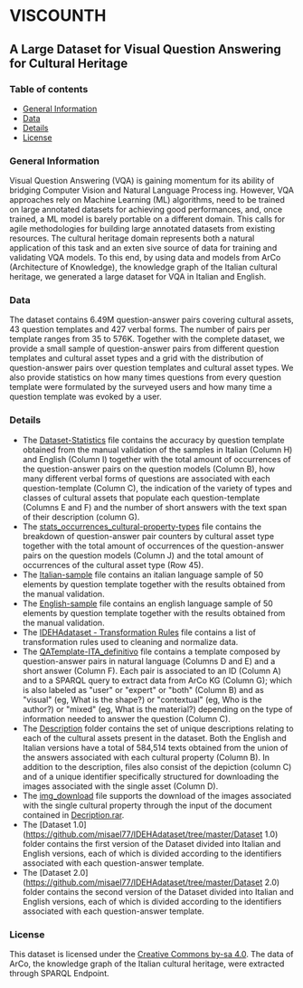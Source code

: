 # VISCOUNTH
## A Large Dataset for Visual Question Answering for Cultural Heritage

### Table of contents
* [General Information](#general-information)
* [Data](#data)
* [Details](#details)
* [License](#license)

### General Information
Visual Question Answering (VQA) is gaining momentum for its ability of bridging Computer Vision and Natural Language Process ing. However, VQA approaches rely on Machine Learning (ML) algorithms, need to be trained on large annotated datasets for achieving good performances, and, once trained, a ML model is barely portable on a different domain. This calls for agile methodologies for building large annotated datasets from existing resources. The cultural heritage domain represents both a natural application of this task and an exten sive source of data for training and validating VQA models. To this end, by using data and models from ArCo (Architecture of Knowledge), the knowledge graph of the Italian cultural heritage, we generated a large dataset for VQA in Italian and English. 

### Data
The dataset contains 6.49M question-answer pairs covering cultural assets, 43 question templates and 427 verbal forms. The number of pairs per template ranges from 35 to 576K.
Together with the complete dataset, we provide a small sample of question-answer pairs from different question templates and cultural asset types and a grid with the distribution of question-answer pairs over question templates and cultural asset types. 
We also provide statistics on how many times questions from every question template were formulated by the surveyed users and how many time a question template was evoked by a user.

### Details
- The [Dataset-Statistics](https://github.com/misael77/IDEHAdataset/blob/master/Dataset-statistics.xlsx) file contains the accuracy by question template obtained from the manual validation of the samples in Italian (Column H) and English (Column I) together with the total amount of occurrences of the question-answer pairs on the question models (Column B), how many different verbal forms of questions are associated with each question-template (Column C), the indication of the variety of types and classes of cultural assets that populate each question-template (Columns E and F) and the number of short answers with the text span of their description (column G).
- The [stats_occurrences_cultural-property-types](https://github.com/misael77/IDEHAdataset/blob/master/stats_occurrences_cultural-property-types.xlsx) file contains the breakdown of question-answer pair counters by cultural asset type together with the total amount of occurrences of the question-answer pairs on the question models (Column J) and the total amount of occurrences of the cultural asset type (Row 45).
- The [Italian-sample](https://github.com/misael77/IDEHAdataset/blob/master/Italian-sample.xlsx) file contains an italian language sample of 50 elements by question template together with the results obtained from the manual validation.
- The [English-sample](https://github.com/misael77/IDEHAdataset/blob/master/English-sample.xlsx) file contains an english language sample of 50 elements by question template together with the results obtained from the manual validation.
- The [IDEHAdataset - Transformation Rules](https://github.com/misael77/IDEHAdataset/blob/master/IDEHAdataset%20-%20Transformation%20Rules.xlsx) file contains a list of transformation rules used to cleaning and normalize data.
- The [QATemplate-ITA_definitivo](https://github.com/misael77/IDEHAdataset/blob/master/QATemplate-ITA_definitivo%20.xlsx) file contains a template composed by question-answer pairs in natural language (Columns D and E) and a short answer (Column F). Each pair is associated to an ID (Column A) and to a SPARQL query to extract data from ArCo KG (Column G); which is also labeled as "user" or "expert" or "both" (Column B) and as "visual" (eg, What is the shape?) or "contextual" (eg, Who is the author?) or "mixed" (eg, What is the material?) depending on the type of information needed to answer the question (Column C).
- The [Description](https://github.com/misael77/IDEHAdataset/blob/master/Description) folder contains the set of unique descriptions relating to each of the cultural assets present in the dataset. Both the English and Italian versions have a total of 584,514 texts obtained from the union of the answers associated with each cultural property (Column B). In addition to the description, files also consist of the depiction (column C) and of a unique identifier specifically structured for downloading the images associated with the single asset (Column D).
- The [img_download](https://github.com/misael77/IDEHAdataset/blob/master/img_download.py) file supports the download of the images associated with the single cultural property through the input of the document contained in [Decription.rar](https://github.com/misael77/IDEHAdataset/blob/master/Description.rar).
- The [Dataset 1.0](https://github.com/misael77/IDEHAdataset/tree/master/Dataset 1.0) folder contains the first version of the Dataset divided into Italian and English versions, each of which is divided according to the identifiers associated with each question-answer template.
- The [Dataset 2.0](https://github.com/misael77/IDEHAdataset/tree/master/Dataset 2.0) folder contains the second version of the Dataset divided into Italian and English versions, each of which is divided according to the identifiers associated with each question-answer template.

### License
This dataset is licensed under the [Creative Commons by-sa 4.0](https://creativecommons.org/licenses/by-sa/4.0/). The data of ArCo, the knowledge graph of the Italian cultural heritage, were extracted through SPARQL Endpoint. 

